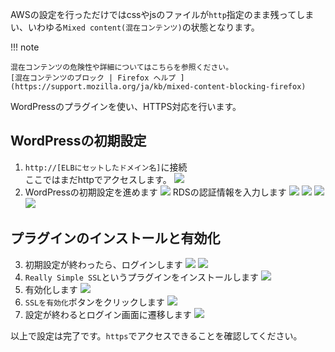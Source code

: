 
AWSの設定を行っただけではcssやjsのファイルが`http`指定のまま残ってしまい、いわゆる`Mixed content(混在コンテンツ)`の状態となります。

!!! note

    混在コンテンツの危険性や詳細についてはこちらを参照ください。  
    [混在コンテンツのブロック | Firefox ヘルプ ](https://support.mozilla.org/ja/kb/mixed-content-blocking-firefox) 

WordPressのプラグインを使い、HTTPS対応を行います。

## WordPressの初期設定

1. `http://[ELBにセットしたドメイン名]`に接続  
   ここではまだhttpでアクセスします。
    ![](images/wordpress-https-01.png)
2. WordPressの初期設定を進めます
    ![](images/wordpress-https-02.png)
    RDSの認証情報を入力します
    ![](images/wordpress-https-03.png)
    ![](images/wordpress-https-04.png)
    ![](images/wordpress-https-05.png)
    ![](images/wordpress-https-06.png)

## プラグインのインストールと有効化

3. 初期設定が終わったら、ログインします
    ![](images/wordpress-https-07.png)
    ![](images/wordpress-https-08.png)
4. `Really Simple SSL`というプラグインをインストールします
    ![](images/wordpress-https-09.png)
5. 有効化します
    ![](images/wordpress-https-10.png)
6. `SSLを有効化`ボタンをクリックします
    ![](images/wordpress-https-11.png)
7. 設定が終わるとログイン画面に遷移します
    ![](images/wordpress-https-12.png)

以上で設定は完了です。`https`でアクセスできることを確認してください。